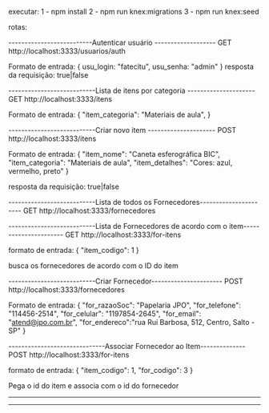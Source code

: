 executar: 
1 - npm install
2 - npm run knex:migrations
3 - npm run knex:seed



rotas:

--------------------------Autenticar usuário -------------------
GET
http://localhost:3333/usuarios/auth

Formato de entrada:
{
    usu_login: "fatecitu",
    usu_senha: "admin"
}
resposta da requisição: true|false


---------------------------Lista de itens por categoria ---------------------
GET
http://localhost:3333/itens

Formato de entrada:
{
    "item_categoria": "Materiais de aula",
}



---------------------------Criar novo item ---------------------
POST
http://localhost:3333/itens

Formato de entrada:
{
    "item_nome": "Caneta esferográfica BIC",
    "item_categoria": "Materiais de aula",
    "item_detalhes": "Cores: azul, vermelho, preto"
}

resposta da requisição: true|false

---------------------------Lista de todos os Fornecedores----------------------
GET
http://localhost:3333/fornecedores


---------------------------Lista de Fornecedores de acordo com o item----------------------
GET
http://localhost:3333/for-itens

formato de entrada:
{
    "item_codigo": 1
}

busca os fornecedores de acordo com o ID do item


---------------------------Criar Fornecedor----------------------
POST
http://localhost:3333/fornecedores

Formato de entrada:
{
    "for_razaoSoc": "Papelaria JPO",
    "for_telefone": "114456-2514",
    "for_celular": "1197854-2645",
    "for_email": "atend@jpo.com.br",
    "for_endereco":"rua Rui Barbosa, 512, Centro, Salto - SP"
}



------------------------------Associar Fornecedor ao Item--------------
POST
http://localhost:3333/for-itens

formato de entrada:
{
    "item_codigo": 1,
    "for_codigo": 3
}

Pega o id do item e associa com o id do fornecedor

-------------------------------------------------------------------------
-------------------------------------------------------------------------